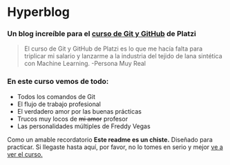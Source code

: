 # Hyperblog
### Un blog increíble para el [curso de Git y GitHub](http:/https://platzi.com/cursos/git-github// "curso de Git y GitHub") de Platzi
> El curso de Git y GitHub de Platzi es lo que me hacía falta para triplicar mi salario y lanzarme a la industria del tejido de lana sintética con Machine Learning.
> -Persona Muy Real

### En este curso vemos de todo:
- Todos los comandos de Git
- El flujo de trabajo profesional
- El verdadero amor por las buenas prácticas
- Trucos muy locos de ~~mi amor~~ profesor
- Las personalidades múltiples de Freddy Vegas

Como un amable recordatorio **Este readme es un chiste.** Diseñado para practicar. Si llegaste hasta aquí, por favor, no lo tomes en serio y mejor [ve a ver el curso.](hthttps://platzi.com/cursos/git-github/tp:// "ve a ver el curso.")

